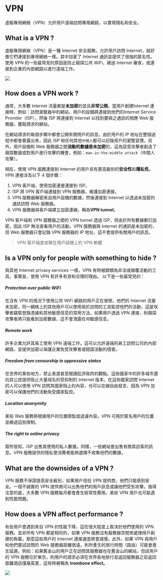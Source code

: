 # VPN
虛擬專用網絡（VPN）允許用戶遠端訪問專用網路，以實現隱私和安全。
## What is a VPN ?
虛擬專用網絡（VPN）是一種 Internet 安全服務，允許用戶訪問 Internet，就好像它們連接到專用網絡一樣。其中加密了 Internet 通訊並提供了很強的匿名性。使用 VPN 的一些最常見的原因是防止窺探公共 WiFi，繞過 Internet 審查，或連接到企業的內部網路以進行遠端工作。

![](https://www.cloudflare.com/img/learning/security/vpn/what-is-a-vpn/what-is-a-vpn.svg)

## How does a VPN work ?
通常，大多數 Internet 流量都是**未加密**的並且**非常公開**。當用戶創建Internet 連接時，例如：訪問瀏覽器中的網站，用戶的設備將連接到他們的Internet Service Provider（ISP），然後 ISP 將連接到 Internet 以找到要與之通訊的相應 Web 服務器，獲取請求的網站。

在網站請求的每個步驟中都會公開有關用戶的訊息。由於用戶的 IP 地址在整個過程中都會暴露出來，因此 ISP 和任何其他`中間人`都可以記錄用戶的瀏覽習慣。另外，用戶設備和 Web 服務器之間**流動的數據是未加密**的，這為惡意攻擊者創造了窺探數據或對用戶進行攻擊的機會，例如：`man-in-the-middle attack`（中間人攻擊）。

相反，使用 VPN 服務連接到 Internet 的用戶具有更高級別的**安全性**和**隱私性**。 VPN 連接涉及以下 4 個步驟：
1. VPN 客戶端，使用加密連接連接到 ISP。
2. ISP 將 VPN 客戶端連接到 VPN 服務器，維護加密連接。
3. VPN 服務器解密來自用戶設備的數據，然後連接到 Internet 以透過未加密的通訊訪問 Web 服務器。
4. VPN 服務器與客戶端建立加密連線，稱為**VPN tunnel**。

VPN 客戶端和 VPN 服務器之間的 VPN tunnel 透過 ISP，但由於所有數據都已加密，因此 ISP 無法查看用戶的活動。VPN 服務器與 Internet 的通訊是未加密的，但 Web 服務器只會記錄 VPN 服務器的 IP 地址，這不會提供有關用戶的訊息。

>VPN 客戶端是安裝在用戶設備上的 VPN 軟體

## Is a VPN only for people with something to hide ?
與其他 Internet privacy services 一樣，VPN 有時被歸類為非法或顛覆活動的工具。事實是，使用 VPN 有許多有效和合理的理由。
以下是一些最常見的：
##### Protection over public WiFi
在沒有 VPN 的情況下使用公共 WiFi 網路的用戶正在冒險。他們的 Internet 流量未加密，同一網絡上的其他用戶可以使用易於訪問的工具監控他們的活動，這是攻擊者竊取登錄憑據和其他敏感信息的常用方法，如果用戶透過 VPN 連接，則窺探攻擊者將只能看到加密數據，這不會洩露任何敏感信息。
##### Remote work 
許多企業允許其員工使用 VPN 遠端工作。這可以允許遠端的員工訪問公司的內部網路，並提供加密以保護企業免受攻擊者或間諜活動的侵害。
##### Freedom from censorship in oppressive states
在世界的某些地方，禁止表達甚至閱讀批評政府的觀點。這些國家中的許多城市還向其公民提供阻止大量域名的受抑制的 Internet 版本。在這些國家訪問 Internet 的人可以使用 VPN 訪問其國家阻止的內容，也可以在線自由發言，因為 VPN 加密可以保護他們的活動免受國家監控。
##### Location anonymity 
某些 Web 服務將根據用戶的位置限製或過濾內容。VPN 可用於匿名用戶的位置並繞過這些限制。
##### The right to online privacy
眾所皆知，ISP 出售其使用的私人數據。同樣，一些網站會出售有關其訪客的訊息。VPN 服務提供的隱私使消費者能夠選擇不收集他們的數據。

## What are the downsides of a VPN ?
VPN 服務不保證提高安全級別，如果用戶信任 VPN 提供商，他們只能感到安全。一個不誠實的 VPN 提供商可以出售他們的用戶訊息或讓他們受到攻擊。值得注意的是，大多數 VPN 服務每月都會產生經常性費用。某些 VPN 用戶也可能遇到性能問題。

## How does a VPN affect performance ?
有些用戶會遇到來自 VPN 的性能下降，這在很大程度上取決於他們使用的 VPN 服務。並非所有 VPN 都是相同的，如果 VPN 服務沒有服務器空間來處理用戶創建的負載，那麼這些用戶的 Internet 連接速度將會減慢。此外，如果 VPN 與用戶和他們嘗試訪問的 Web 服務器距離很遠，則所產生的旅行時間（路由）可能會產生延遲。例如：如果舊金山的用戶正在訪問其服務器也在舊金山的網站，但該用戶的 VPN 服務位於東京，則用戶的請求必須在世界各地旅行並返回服務器之前返回距離酒店僅幾英里，這有時被稱為 **trombone effect**。

![](https://www.cloudflare.com/img/learning/cdn/glossary/ixp/trombone-effect.png)